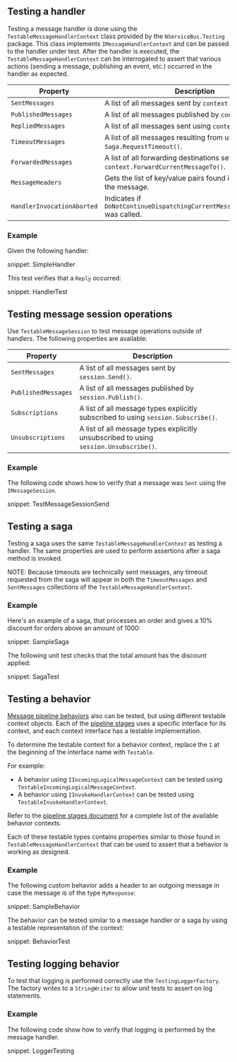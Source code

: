 ## Testing a handler

Testing a message handler is done using the `TestableMessageHandlerContext` class provided by the `NServiceBus.Testing` package. This class implements `IMessageHandlerContext` and can be passed to the handler under test. After the handler is executed, the `TestableMessageHandlerContext` can be interrogated to assert that various actions (sending a message, publishing an event, etc.) occurred in the handler as expected.

| Property | Description |
|---------------------|----------------------------------------------------------------------------------|
| `SentMessages` | A list of all messages sent by `context.Send()`. |
| `PublishedMessages` | A list of all messages published by `context.Publish()`. |
| `RepliedMessages` | A list of all messages sent using `context.Reply()`. |
| `TimeoutMessages` | A list of all messages resulting from use of `Saga.RequestTimeout()`. |
| `ForwardedMessages` | A list of all forwarding destinations set by `context.ForwardCurrentMessageTo()`. |
| `MessageHeaders` | Gets the list of key/value pairs found in the header of the message. |
| `HandlerInvocationAborted` | Indicates if `DoNotContinueDispatchingCurrentMessageToHandlers()` was called. |

### Example

Given the following handler:

snippet: SimpleHandler

This test verifies that a `Reply` occurred:

snippet: HandlerTest

## Testing message session operations

Use `TestableMessageSession` to test message operations outside of handlers. The following properties are available:

| Property | Description |
|---------------------|----------------------------------------------------------------------------------|
| `SentMessages` | A list of all messages sent by `session.Send()`. |
| `PublishedMessages` | A list of all messages published by `session.Publish()`. |
| `Subscriptions` | A list of all message types explicitly subscribed to using `session.Subscribe()`. |
| `Unsubscriptions` | A list of all message types explicitly unsubscribed to using `session.Unsubscribe()`. |

### Example

The following code shows how to verify that a message was `Sent` using the `IMessageSession`.

snippet: TestMessageSessionSend

## Testing a saga

Testing a saga uses the same `TestableMessageHandlerContext` as testing a handler. The same properties are used to perform assertions after a saga method is invoked.

NOTE: Because timeouts are technically sent messages, any timeout requested from the saga will appear in both the `TimeoutMessages` and `SentMessages` collections of the `TestableMessageHandlerContext`.

### Example

Here's an example of a saga, that processes an order and gives a 10% discount for orders above an amount of 1000:

snippet: SampleSaga

The following unit test checks that the total amount has the discount applied:

snippet: SagaTest

## Testing a behavior

[Message pipeline behaviors](/nservicebus/pipeline/manipulate-with-behaviors.md) also can be tested, but using different testable context objects. Each of the [pipeline stages](/nservicebus/pipeline/steps-stages-connectors.md) uses a specific interface for its context, and each context interface has a testable implementation.

To determine the testable context for a behavior context, replace the `I` at the beginning of the interface name with `Testable`.

For example: 

* A behavior using `IIncomingLogicalMessageContext` can be tested using `TestableIncomingLogicalMessageContext`.
* A behavior using `IInvokeHandlerContext` can be tested using `TestableInvokeHandlerContext`.

Refer to the [pipeline stages document](/nservicebus/pipeline/steps-stages-connectors.md) for a complete list of the available behavior contexts.

Each of these testable types contains properties similar to those found in `TestableMessageHandlerContext` that can be used to assert that a behavior is working as designed.

### Example

The following custom behavior adds a header to an outgoing message in case the message is of the type `MyResponse`:

snippet: SampleBehavior

The behavior can be tested similar to a message handler or a saga by using a testable representation of the context:

snippet: BehaviorTest

## Testing logging behavior

To test that logging is performed correctly use the `TestingLoggerFactory`. The factory writes to a `StringWriter` to allow unit tests to assert on log statements.

### Example

The following code show how to verify that logging is performed by the message handler.

snippet: LoggerTesting